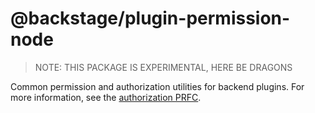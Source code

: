 # @backstage/plugin-permission-node

> NOTE: THIS PACKAGE IS EXPERIMENTAL, HERE BE DRAGONS

Common permission and authorization utilities for backend plugins. For more
information, see the [authorization
PRFC](https://github.com/backstage/backstage/pull/7761).
